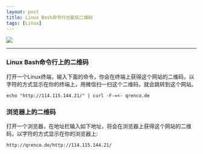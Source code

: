 ```yaml
---
layout: post
title: Linux Bash命令行也能玩二维码
tags: [Linux]
---
```


![](http://ygjs-static-hz.oss-cn-beijing.aliyuncs.com/images/2018-02-09/40270003ca54b2fb661f.jpg)

------

### Linux Bash命令行上的二维码

打开一个Linux终端，输入下面的命令，你会在终端上获得这个网站的二维码，以字符的方式显示在你的终端上，用微信扫一扫这个二维码，就会跳转到这个网站。

```
echo "http://114.115.144.21/" | curl -F-=<- qrenco.de
```

### 浏览器上的二维码

打开一个浏览器，在地址栏输入如下地址，将会在浏览器上获得这个网站的二维码，以字符的方式显示在你的浏览器上:

```
http://qrenco.de/http://114.115.144.21/
```
